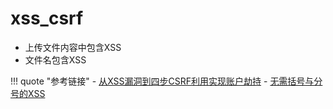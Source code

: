 # xss_csrf

- 上传文件内容中包含XSS
- 文件名包含XSS

!!! quote "参考链接"
    - [从XSS漏洞到四步CSRF利用实现账户劫持](https://www.freebuf.com/vuls/203257.html)
    - [无需括号与分号的XSS](https://mp.weixin.qq.com/s?__biz=MzA5ODA0NDE2MA==&mid=2649718367&idx=2&sn=72ba6e143dc0ca6f9d3db0579e23193e&chksm=888c4e30bffbc726561cf6649978ba08cad6f69bab81d1c16c808c3020b2c5f00af625206ef7&scene=4&subscene=126&ascene=0&devicetype=android-28&version=2700043b&nettype=WIFI&abtest_cookie=BgABAAgACgALABIAEwAVAAgAnoYeACOXHgBWmR4AxZkeANyZHgD1mR4AA5oeAA2aHgAAAA%3D%3D&lang=zh_CN&pass_ticket=ecFnG6lPLF5VAbb7Bp4iSpNqUeA1WcdeHkuRfzyvtzp5fVzDyqWnfNCEvn7oubgJ&wx_header=1)
